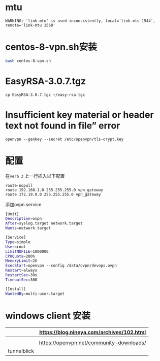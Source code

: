 

# mtu

```
WARNING: 'link-mtu' is used inconsistently, local='link-mtu 1544', remote='link-mtu 1560'
```



# centos-8-vpn.sh安装

```sh
bash centos-8-vpn.sh
```

# EasyRSA-3.0.7.tgz

```
cp EasyRSA-3.0.7.tgz ~/easy-rsa.tgz
```



# Insufficient key material or header text not found in file” error

```
openvpn --genkey --secret /etc/openvpn/tls-crypt.key
```



# 配置

在`verb 3` 上一行插入以下配置

```objc
route-nopull
route 192.168.1.0 255.255.255.0 vpn_gateway
route 172.19.0.0 255.255.255.0 vpn_gateway
```



添加ovpn.service

```sh
[Unit]
Description=ovpn
After=syslog.target network.target
Wants=network.target

[Service]
Type=simple
User=root
LimitNOFILE=1000000
CPUQuota=200%
MemoryLimit=2G
ExecStart=openvpn --config /data/ovpn/devops.ovpn
Restart=always
RestartSec=30s
TimeoutSec=300

[Install]
WantedBy=multi-user.target
```



# windows client 安装

|             | https://blog.nineya.com/archives/102.html |
| ----------- | ----------------------------------------- |
|             |                                           |
|             | https://openvpn.net/community-downloads/  |
| tunnelblick |                                           |

